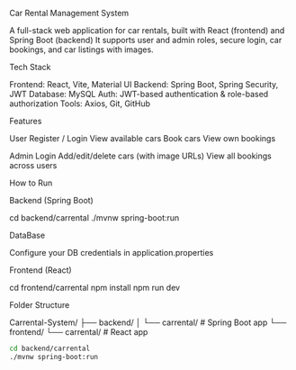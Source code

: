  Car Rental Management System

A full-stack web application for car rentals, built with React (frontend) and Spring Boot (backend)
It supports user and admin roles, secure login, car bookings, and car listings with images.


Tech Stack

Frontend: React, Vite, Material UI
Backend: Spring Boot, Spring Security, JWT
Database: MySQL
Auth: JWT-based authentication & role-based authorization
Tools: Axios, Git, GitHub

Features

User
Register / Login
View available cars
Book cars
View own bookings

Admin
Login
Add/edit/delete cars (with image URLs)
View all bookings across users

How to Run

Backend (Spring Boot)
 
cd backend/carrental
./mvnw spring-boot:run

DataBase

Configure your DB credentials in application.properties

Frontend (React)
 
cd frontend/carrental
npm install
npm run dev

Folder Structure

Carrental-System/
├── backend/
│   └── carrental/   # Spring Boot app
└── frontend/
    └── carrental/   # React app
```bash
cd backend/carrental
./mvnw spring-boot:run
